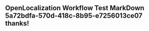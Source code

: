 <properties
ms.topic="hero-topic"
ms.test1="hero-topic"
ms.test2="test"/>

## OpenLocalization Workflow Test MarkDown 5a72bdfa-570d-418c-8b95-e7256013ce07 thanks!

